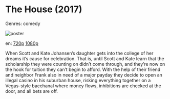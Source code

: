 # The House (2017)

Genres: comedy

![poster](http://image.tmdb.org/t/p/w500/hkmWkVgirei79bwds23Hr0lWSXS.jpg)

en:
  [720p](magnet:?xt=urn:btih:266F553B39ADD0D0F4BD14FFFC7272D5631AE8FB&tr=udp://glotorrents.pw:6969/announce&tr=udp://tracker.opentrackr.org:1337/announce&tr=udp://torrent.gresille.org:80/announce&tr=udp://tracker.openbittorrent.com:80&tr=udp://tracker.coppersurfer.tk:6969&tr=udp://tracker.leechers-paradise.org:6969&tr=udp://p4p.arenabg.ch:1337&tr=udp://tracker.internetwarriors.net:1337)
  [1080p](magnet:?xt=urn:btih:7223E1132467C3F1D465553B2A965A648C18DF24&tr=udp://glotorrents.pw:6969/announce&tr=udp://tracker.opentrackr.org:1337/announce&tr=udp://torrent.gresille.org:80/announce&tr=udp://tracker.openbittorrent.com:80&tr=udp://tracker.coppersurfer.tk:6969&tr=udp://tracker.leechers-paradise.org:6969&tr=udp://p4p.arenabg.ch:1337&tr=udp://tracker.internetwarriors.net:1337)
  


When Scott and Kate Johansen’s daughter gets into the college of her dreams it’s cause for celebration. That is, until Scott and Kate learn that the scholarship they were counting on didn’t come through, and they’re now on the hook for tuition they can’t begin to afford. With the help of their friend and neighbor Frank also in need of a major payday they decide to open an illegal casino in his suburban house, risking everything together on a Vegas-style bacchanal where money flows, inhibitions are checked at the door, and all bets are off.